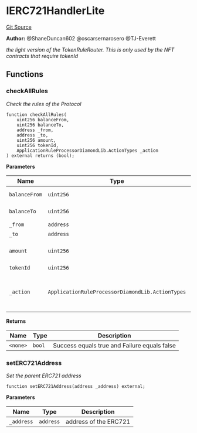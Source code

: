 # IERC721HandlerLite
[Git Source](https://github.com/thrackle-io/rules-protocol/blob/ca661487b49e5b916c4fa8811d6bdafbe530a6c8/src/economic/IERC721HandlerLite.sol)

**Author:**
@ShaneDuncan602 @oscarsernarosero @TJ-Everett

*the light version of the TokenRuleRouter. This is only used by the NFT contracts that
require tokenId*


## Functions
### checkAllRules

*Check the rules of the Protocol*


```solidity
function checkAllRules(
    uint256 balanceFrom,
    uint256 balanceTo,
    address _from,
    address _to,
    uint256 amount,
    uint256 tokenId,
    ApplicationRuleProcessorDiamondLib.ActionTypes _action
) external returns (bool);
```
**Parameters**

|Name|Type|Description|
|----|----|-----------|
|`balanceFrom`|`uint256`|Token balance of the sender address|
|`balanceTo`|`uint256`|Token balance of the recipient address|
|`_from`|`address`|Sender address|
|`_to`|`address`|Recipient address|
|`amount`|`uint256`|total number of tokens to be transferred|
|`tokenId`|`uint256`|Id of token|
|`_action`|`ApplicationRuleProcessorDiamondLib.ActionTypes`|Action Type defined by ApplicationHandlerLib (Purchase, Sell, Trade, Inquire)|

**Returns**

|Name|Type|Description|
|----|----|-----------|
|`<none>`|`bool`|Success equals true and Failure equals false|


### setERC721Address

*Set the parent ERC721 address*


```solidity
function setERC721Address(address _address) external;
```
**Parameters**

|Name|Type|Description|
|----|----|-----------|
|`_address`|`address`|address of the ERC721|



